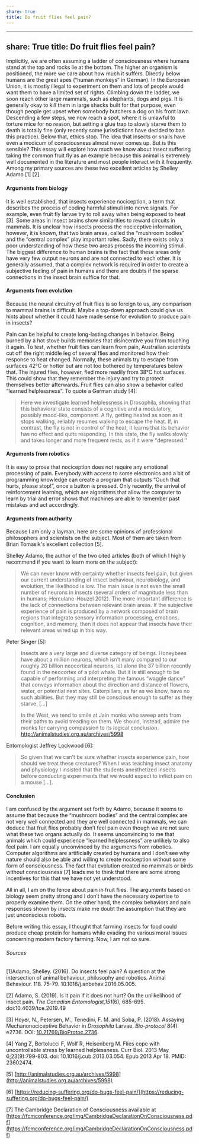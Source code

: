 ```yaml
---
share: true
title: Do fruit flies feel pain?
---
```

---
share: True
title: Do fruit flies feel pain?
---
Implicitly, we are often assuming a ladder of consciousness where humans stand at the top and rocks lie at the bottom. The higher an organism is positioned, the more we care about how much it suffers. Directly below humans are the great apes (“human monkeys” in German). In the European Union, it is mostly illegal to experiment on them and lots of people would want them to have a limited set of rights. Climbing down the ladder, we soon reach other large mammals, such as elephants, dogs and pigs. It is generally okay to kill them in large shacks built for that purpose, even though people get upset when somebody butchers a dog on his front lawn. Descending a few steps, we now reach a spot, where it is unlawful to torture mice for no reason, but setting a glue trap to slowly starve them to death is totally fine (only recently some jurisdictions have decided to ban this practice). Below that, ethics stop. The idea that insects or snails have even a modicum of consciousness almost never comes up. But is this sensible? This essay will explore how much we know about insect suffering taking the common fruit fly as an example because this animal is extremely well documented in the literature and most people interact with it frequently. Among my primary sources are these two excellent articles by Shelley Adamo \[1]  \[2].

#### Arguments from biology

It is well established, that insects experience nociception, a term that describes the process of coding harmful stimuli into nerve signals. For example, even fruit fly larvae try to roll away when being exposed to heat \[3]. Some areas in insect brains show similarities to reward circuits in mammals. It is unclear how insects process the nociceptive information, however, it is known, that two brain areas, called the “mushroom bodies” and the “central complex” play important roles. Sadly, there exists only a poor understanding of how these two areas process the incoming stimuli. The biggest difference to human brains is the fact that these areas only have very few output neurons and are not connected to each other. It is generally assumed, that a complex network is required in order to create a subjective feeling of pain in humans and there are doubts if the sparse connections in the insect brain suffice for that.

#### Arguments from evolution

Because the neural circuitry of fruit flies is so foreign to us, any comparison to mammal brains is difficult. Maybe a top-down approach could give us hints about whether it could have made sense for evolution to produce pain in insects?

Pain can be helpful to create long-lasting changes in behavior. Being burned by a hot stove builds memories that disincentive you from touching it again. To test, whether fruit flies can learn from pain, Australian scientists cut off the right middle leg of several flies and monitored how their response to heat changed. Normally, these animals try to escape from surfaces 42°C or hotter but are not too bothered by temperatures below that. The injured flies, however, fled more readily from 38°C hot surfaces. This could show that they remember the injury and try to protect themselves better afterwards. Fruit flies can also show a behavior called “learned helplessness”. To quote a German study \[4]:

> Here we investigate learned helplessness in Drosophila, showing that this behavioral state consists of a cognitive and a modulatory, possibly mood-like, component. A fly, getting heated as soon as it stops walking, reliably resumes walking to escape the heat. If, in contrast, the fly is not in control of the heat, it learns that its behavior has no effect and quits responding. In this state, the fly walks slowly and takes longer and more frequent rests, as if it were ‘‘depressed.’’

#### Arguments from robotics

It is easy to prove that nociception does not require any emotional processing of pain. Everybody with access to some electronics and a bit of programming knowledge can create a program that outputs “Ouch that hurts, please stop!”, once a button is pressed. Only recently, the arrival of reinforcement learning, which are algorithms that allow the computer to learn by trial and error shows that machines are able to remember past mistakes and act accordingly.

#### Arguments from authority

Because I am only a layman, here are some opinions of professional philosophers and scientists on the subject. Most of them are taken from Brian Tomasik's excellent collection \[5].

Shelley Adamo, the author of the two cited articles (both of which I highly recommend if you want to learn more on the subject):

> We can never know with certainty whether insects feel pain, but given our current understanding of insect behaviour, neurobiology, and evolution, the likelihood is low. The main issue is not even the small number of neurons in insects (several orders of magnitude less than in humans; Herculano-Houzel 2012). The more important difference is the lack of connections between relevant brain areas. If the subjective experience of pain is produced by a network composed of brain regions that integrate sensory information processing, emotions, cognition, and memory, then it does not appear that insects have their relevant areas wired up in this way.

Peter Singer \[5]:

> Insects are a very large and diverse category of beings. Honeybees have about a million neurons, which isn’t many compared to our roughly 20 billion neocortical neurons, let alone the 37 billion recently found in the neocortex of a pilot whale. But it is still enough to be capable of performing and interpreting the famous “waggle dance” that conveys information about the direction and distance of flowers, water, or potential nest sites. Caterpillars, as far as we know, have no such abilities. But they may still be conscious enough to suffer as they starve. \[…]
> 
> In the West, we tend to smile at Jain monks who sweep ants from their paths to avoid treading on them. We should, instead, admire the monks for carrying compassion to its logical conclusion. http://animalstudies.org.au/archives/5998

Entomologist Jeffrey Lockwood \[6]:

> So given that we can’t be sure whether insects experience pain, how should we treat these creatures? When I was teaching insect anatomy and physiology I insisted that the students anesthetized insects before conducting experiments that we would expect to inflict pain on a mouse \[…]. 

#### Conclusion

I am confused by the argument set forth by Adamo, because it seems to assume that because the “mushroom bodies” and the central complex are not very well connected and they are well connected in mammals, we can deduce that fruit flies probably don’t feel pain even though we are not sure what these two organs actually do. It seems unconvincing to me that animals which could experience “learned helplessness” are unlikely to also feel pain. I am equally unconvinced by the arguments from robotics. Computer algorithms are artificially created by humans and I don’t see why nature should also be able and willing to create nociception without some form of consciousness. The fact that evolution created no mammals or birds without consciousness [7] leads me to think that there are some strong incentives for this that we have not yet understood.

All in all, I am on the fence about pain in fruit flies. The arguments based on biology seem pretty strong and I don’t have the necessary expertise to properly examine them. On the other hand, the complex behaviors and pain responses shown by insects make me doubt the assumption that they are just unconscious robots.

Before writing this essay, I thought that farming insects for food could produce cheap protein for humans while evading the various moral issues concerning modern factory farming. Now, I am not so sure. 

###### Sources

\[1]Adamo, Shelley. (2016). Do insects feel pain? A question at the intersection of animal behaviour, philosophy and robotics. Animal Behaviour. 118. 75-79. 10.1016/j.anbehav.2016.05.005.

\[2] Adamo, S. (2019). Is it pain if it does not hurt? On the unlikelihood of insect pain. _The Canadian Entomologist,151_(6), 685-695. doi:10.4039/tce.2019.49 

\[3] Hoyer, N., Petersen, M., Tenedini, F. M. and Soba, P. (2018). Assaying Mechanonociceptive Behavior in _Drosophila_ Larvae. _Bio-protocol_ 8(4): e2736. DOI: [10.21769/BioProtoc.2736](https://doi.org/10.21769/BioProtoc.2736).

\[4] Yang Z, Bertolucci F, Wolf R, Heisenberg M. Flies cope with uncontrollable stress by learned helplessness. Curr Biol. 2013 May 6;23(9):799-803. doi: 10.1016/j.cub.2013.03.054. Epub 2013 Apr 18. PMID: 23602474.

\[5] [http://animalstudies.org.au/archives/5998](http://animalstudies.org.au/archives/5998)

\[6] [https://reducing-suffering.org/do-bugs-feel-pain/](https://reducing-suffering.org/do-bugs-feel-pain/)

\[7] The Cambridge Declaration of Consciousness available at [https://fcmconference.org/img/CambridgeDeclarationOnConsciousness.pdf](https://fcmconference.org/img/CambridgeDeclarationOnConsciousness.pdf)